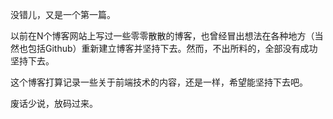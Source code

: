 没错儿，又是一个第一篇。

<!-- more -->

以前在N个博客网站上写过一些零零散散的博客，也曾经冒出想法在各种地方（当然也包括Github）重新建立博客并坚持下去。然而，不出所料的，全部没有成功坚持下去。

这个博客打算记录一些关于前端技术的内容，还是一样，希望能坚持下去吧。

废话少说，放码过来。